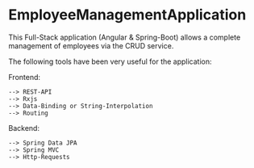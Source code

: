 # EmployeeManagementApplication
This Full-Stack application (Angular &amp; Spring-Boot) allows a complete management of employees via the CRUD service. 

The following tools have been very useful for the application:  

  Frontend:   
  
    --> REST-API 
    --> Rxjs 
    --> Data-Binding or String-Interpolation 
    --> Routing  
    
  Backend:  
  
    --> Spring Data JPA 
    --> Spring MVC 
    --> Http-Requests
